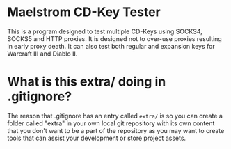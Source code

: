 # Maelstrom CD-Key Tester

This is a program designed to test multiple CD-Keys using SOCKS4, SOCKS5 and HTTP proxies. It is designed not
to over-use proxies resulting in early proxy death. It can also test both regular and expansion keys for
Warcraft III and Diablo II.

# What is this extra/ doing in .gitignore?

The reason that .gitignore has an entry called `extra/` is so you can create a folder called "extra" in your
own local git repository with its own content that you don't want to be a part of the repository as you may
want to create tools that can assist your development or store project assets.